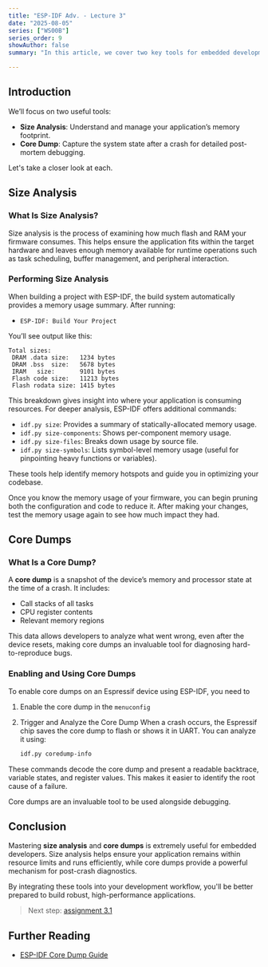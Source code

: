 ```yaml
---
title: "ESP-IDF Adv. - Lecture 3"
date: "2025-08-05"
series: ["WS00B"]
series_order: 9
showAuthor: false
summary: "In this article, we cover two key tools for embedded development on Espressif platforms: size analysis and core dumps. You’ll learn what they do, why they matter, and how to use them to build more efficient and reliable applications."

---
```


## Introduction

We’ll focus on two useful tools:

* __Size Analysis__: Understand and manage your application’s memory footprint.
* __Core Dump__: Capture the system state after a crash for detailed post-mortem debugging.

Let's take a closer look at each.

## Size Analysis

### What Is Size Analysis?

Size analysis is the process of examining how much flash and RAM your firmware consumes. This helps ensure the application fits within the target hardware and leaves enough memory available for runtime operations such as task scheduling, buffer management, and peripheral interaction.

### Performing Size Analysis

When building a project with ESP-IDF, the build system automatically provides a memory usage summary. After running:

* `ESP-IDF: Build Your Project`

You’ll see output like this:

```
Total sizes:
 DRAM .data size:   1234 bytes
 DRAM .bss  size:   5678 bytes
 IRAM   size:       9101 bytes
 Flash code size:   11213 bytes
 Flash rodata size: 1415 bytes
```

This breakdown gives insight into where your application is consuming resources. For deeper analysis, ESP-IDF offers additional commands:

* `idf.py size`: Provides a summary of statically-allocated memory usage.
* `idf.py size-components`: Shows per-component memory usage.
* `idf.py size-files`: Breaks down usage by source file.
* `idf.py size-symbols`: Lists symbol-level memory usage (useful for pinpointing heavy functions or variables).

These tools help identify memory hotspots and guide you in optimizing your codebase.

Once you know the memory usage of your firmware, you can begin pruning both the configuration and code to reduce it. After making your changes, test the memory usage again to see how much impact they had.

## Core Dumps

### What Is a Core Dump?

A __core dump__ is a snapshot of the device’s memory and processor state at the time of a crash. It includes:

* Call stacks of all tasks
* CPU register contents
* Relevant memory regions

This data allows developers to analyze what went wrong, even after the device resets, making core dumps an invaluable tool for diagnosing hard-to-reproduce bugs.

### Enabling and Using Core Dumps

To enable core dumps on an Espressif device using ESP-IDF, you need to
1. Enable the core dump in the `menuconfig`
2. Trigger and Analyze the Core Dump
    When a crash occurs, the Espressif chip saves the core dump to flash or shows it in UART. You can analyze it using:

    ```sh
    idf.py coredump-info
    ```

These commands decode the core dump and present a readable backtrace, variable states, and register values. This makes it easier to identify the root cause of a failure.

Core dumps are an invaluable tool to be used alongside debugging.

## Conclusion

Mastering __size analysis__ and __core dumps__ is extremely useful for embedded developers. Size analysis helps ensure your application remains within resource limits and runs efficiently, while core dumps provide a powerful mechanism for post-crash diagnostics.

By integrating these tools into your development workflow, you'll be better prepared to build robust, high-performance applications.


> Next step: [assignment 3.1](../assignment-3-1/)

## Further Reading

* [ESP-IDF Core Dump Guide](https://docs.espressif.com/projects/esp-idf/en/latest/esp32/api-guides/core_dump.html)
